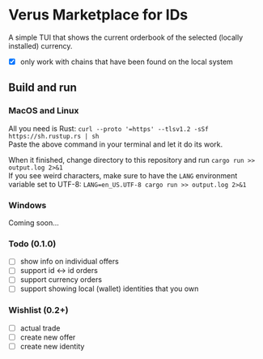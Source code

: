 # Verus Marketplace for IDs

A simple TUI that shows the current orderbook of the selected (locally installed) currency.

- [x] only work with chains that have been found on the local system

## Build and run

### MacOS and Linux

All you need is Rust: `curl --proto '=https' --tlsv1.2 -sSf https://sh.rustup.rs | sh`  
Paste the above command in your terminal and let it do its work.

When it finished, change directory to this repository and run `cargo run >> output.log 2>&1`  
If you see weird characters, make sure to have the `LANG` environment variable set to UTF-8: `LANG=en_US.UTF-8 cargo run >> output.log 2>&1`

### Windows

Coming soon...

### Todo (0.1.0)

- [ ] show info on individual offers
- [ ] support id <-> id orders
- [ ] support currency orders
- [ ] support showing local (wallet) identities that you own

### Wishlist (0.2+)

- [ ] actual trade
- [ ] create new offer
- [ ] create new identity

